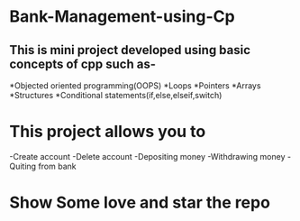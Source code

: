 # Bank-Management-using-Cp

## This is mini project developed using basic concepts of cpp such as-
*Objected oriented programming(OOPS) 
*Loops
*Pointers
*Arrays
*Structures
*Conditional statements(if,else,elseif,switch)

# This project allows you to 
-Create account
-Delete account
-Depositing money
-Withdrawing money
-Quiting from bank

# Show Some love and star the repo

